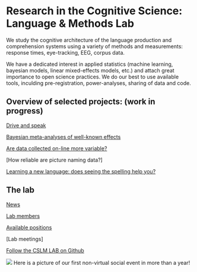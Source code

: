 

# Research in the Cognitive Science: Language & Methods Lab

We study the cognitive architecture of the language production and comprehension systems using a variety of methods and measurements: response times, eye-tracking, EEG, corpus data. 

We have a dedicated interest in applied statistics (machine learning, bayesian models, linear mixed-effects models, etc.) and attach great importance to open science practices. We do our best to use available tools, inculding pre-registration, power-analyses, sharing of data and code. 



## Overview of selected projects: (work in progress)

[Drive and speak](https://audreyburki.github.io/Drive-and-Speak/)  

[Bayesian meta-analyses of well-known effects](https://audreyburki.github.io/Meta-analyses-Word-Production/)

[Are data collected on-line more variable?](https://audreyburki.github.io/Online-Data-Collection/)

[How reliable are picture naming data?]

[Learning a new language: does seeing the spelling help you?](https://audreyburki.github.io/Orthography-in-L2-Learning/)

## The lab

[News](https://audreyburki.github.io/Lab-News/)  

[Lab members](https://audreyburki.github.io/Lab-Members/)  

[Available positions](https://audreyburki.github.io/Open-Positions/)  

[Lab meetings]

[Follow the CSLM LAB on Github](https://github.com/cslm-lab)





<img src="./Lab_June2021.jpg">
Here is a picture of our first non-virtual social event in more than a year!
